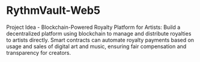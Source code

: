 # RythmVault-Web5
Project Idea - Blockchain-Powered Royalty Platform for Artists: Build a decentralized platform using blockchain to manage and distribute royalties to artists directly. Smart contracts can automate royalty payments based on usage and sales of digital art and music, ensuring fair compensation and transparency for creators.
